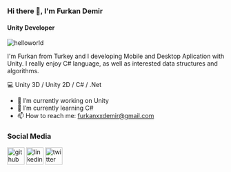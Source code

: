 ### Hi there 👋, I'm Furkan Demir
#### Unity Developer
![helloworld](https://github.com/muhammedfurkandemir/muhammedfurkandemir/assets/79418329/c839c022-4322-4d17-a1f0-9273b8fb4bfa)

I'm Furkan from Turkey and I developing Mobile and Desktop Aplication  with Unity. I really enjoy C# language, as well as interested data structures and algorithms.

:computer:  Unity 3D / Unity 2D / C# / .Net

- 🔭 I’m currently working on Unity 
- 🌱 I’m currently learning C# 
- 📫 How to reach me: furkanxxdemir@gmail.com 

### Social Media
[<img src='https://cdn.jsdelivr.net/npm/simple-icons@3.0.1/icons/github.svg' alt='github' height='40'>](https://github.com/muhammedfurkandemir)  [<img src='https://cdn.jsdelivr.net/npm/simple-icons@3.0.1/icons/linkedin.svg' alt='linkedin' height='40'>](https://www.linkedin.com/in/FurkanDemir/)  [<img src='https://cdn.jsdelivr.net/npm/simple-icons@3.0.1/icons/twitter.svg' alt='twitter' height='40'>](https://twitter.com/FurkanDemir)  

